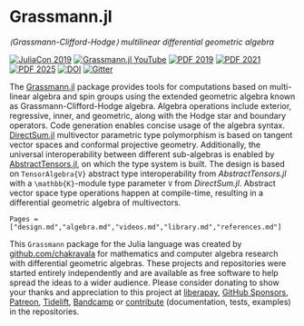 # Grassmann.jl

*⟨Grassmann-Clifford-Hodge⟩ multilinear differential geometric algebra*

[![JuliaCon 2019](https://img.shields.io/badge/JuliaCon-2019-red)](https://www.youtube.com/watch?v=eQjDN0JQ6-s)
[![Grassmann.jl YouTube](https://img.shields.io/badge/Grassmann.jl-YouTube-red)](https://youtu.be/worMICG1MaI)
[![PDF 2019](https://img.shields.io/badge/PDF-2019-blue.svg)](https://www.dropbox.com/sh/tphh6anw0qwija4/AAACiaXig5djrLVAKLPFmGV-a/Geometric-Algebra?preview=grassmann-juliacon-2019.pdf)
[![PDF 2021](https://img.shields.io/badge/PDF-2021-blue.svg)](https://www.dropbox.com/sh/tphh6anw0qwija4/AAACiaXig5djrLVAKLPFmGV-a/Geometric-Algebra?preview=differential-geometric-algebra-2021.pdf)
[![PDF 2025](https://img.shields.io/badge/PDF-2025-blue.svg)](https://www.dropbox.com/sh/tphh6anw0qwija4/AAACiaXig5djrLVAKLPFmGV-a/Geometric-Algebra?preview=grassmann-cartan-2025.pdf)
[![DOI](https://zenodo.org/badge/101519786.svg)](https://zenodo.org/badge/latestdoi/101519786)
[![Gitter](https://badges.gitter.im/Grassmann-jl/community.svg)](https://gitter.im/Grassmann-jl/community?utm_source=badge&utm_medium=badge&utm_campaign=pr-badge)

The [Grassmann.jl](https://github.com/chakravala/Grassmann.jl) package provides tools for computations based on multi-linear algebra and spin groups using the extended geometric algebra known as Grassmann-Clifford-Hodge algebra.
Algebra operations include exterior, regressive, inner, and geometric, along with the Hodge star and boundary operators.
Code generation enables concise usage of the algebra syntax.
[DirectSum.jl](https://github.com/chakravala/DirectSum.jl) multivector parametric type polymorphism is based on tangent vector spaces and conformal projective geometry.
Additionally, the universal interoperability between different sub-algebras is enabled by [AbstractTensors.jl](https://github.com/chakravala/AbstractTensors.jl), on which the type system is built.
The design is based on `TensorAlgebra{V}` abstract type interoperability from *AbstractTensors.jl* with a ``\mathbb{K}``-module type parameter ``V`` from *DirectSum.jl*.
Abstract vector space type operations happen at compile-time, resulting in a differential geometric algebra of multivectors.

```@contents
Pages = ["design.md","algebra.md","videos.md","library.md","references.md"]
```

This `Grassmann` package for the Julia language was created by [github.com/chakravala](https://github.com/chakravala) for mathematics and computer algebra research with differential geometric algebras.
These projects and repositories were started entirely independently and are available as free software to help spread the ideas to a wider audience.
Please consider donating to show your thanks and appreciation to this project at [liberapay](https://liberapay.com/chakravala), [GitHub Sponsors](https://github.com/sponsors/chakravala), [Patreon](https://patreon.com/dreamscatter), [Tidelift](https://tidelift.com/funding/github/julia/Grassmann), [Bandcamp](https://music.crucialflow.com) or [contribute](https://github.com/chakravala/Grassmann.jl/graphs/contributors) (documentation, tests, examples) in the repositories.
